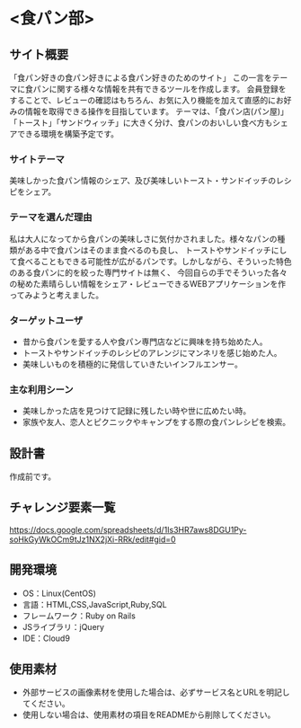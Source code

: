 # <食パン部>

## サイト概要
「食パン好きの食パン好きによる食パン好きのためのサイト」
この一言をテーマに食パンに関する様々な情報を共有できるツールを作成します。
会員登録をすることで、レビューの確認はもちろん、お気に入り機能を加えて直感的にお好みの情報を取得できる操作を目指しています。
テーマは、「食パン店(パン屋)」「トースト」「サンドウィッチ」に大きく分け、食パンのおいしい食べ方もシェアできる環境を構築予定です。

### サイトテーマ
美味しかった食パン情報のシェア、及び美味しいトースト・サンドイッチのレシピをシェア。

### テーマを選んだ理由
私は大人になってから食パンの美味しさに気付かされました。様々なパンの種類がある中で食パンはそのまま食べるのも良し、
トーストやサンドイッチにして食べることもできる可能性が広がるパンです。しかしながら、そういった特色のある食パンに的を絞った専門サイトは無く、
今回自らの手でそういった各々の秘めた素晴らしい情報をシェア・レビューできるWEBアプリケーションを作ってみようと考えました。

### ターゲットユーザ
- 昔から食パンを愛する人や食パン専門店などに興味を持ち始めた人。
- トーストやサンドイッチのレシピのアレンジにマンネリを感じ始めた人。
- 美味しいものを積極的に発信していきたいインフルエンサー。

### 主な利用シーン
- 美味しかった店を見つけて記録に残したい時や世に広めたい時。
- 家族や友人、恋人とピクニックやキャンプをする際の食パンレシピを検索。

## 設計書
作成前です。

## チャレンジ要素一覧
<https://docs.google.com/spreadsheets/d/1Is3HR7aws8DGU1Py-soHkGyWkOCm9tJz1NX2jXi-RRk/edit#gid=0>

## 開発環境
- OS：Linux(CentOS)
- 言語：HTML,CSS,JavaScript,Ruby,SQL
- フレームワーク：Ruby on Rails
- JSライブラリ：jQuery
- IDE：Cloud9

## 使用素材
- 外部サービスの画像素材を使用した場合は、必ずサービス名とURLを明記してください。
- 使用しない場合は、使用素材の項目をREADMEから削除してください。